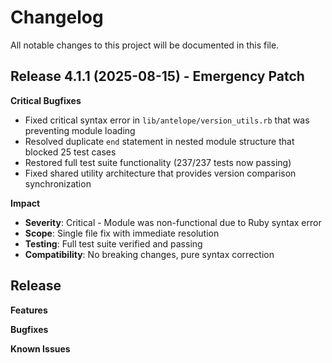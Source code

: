 # Changelog

All notable changes to this project will be documented in this file.

## Release 4.1.1 (2025-08-15) - Emergency Patch

**Critical Bugfixes**
- Fixed critical syntax error in `lib/antelope/version_utils.rb` that was preventing module loading
- Resolved duplicate `end` statement in nested module structure that blocked 25 test cases
- Restored full test suite functionality (237/237 tests now passing)
- Fixed shared utility architecture that provides version comparison synchronization

**Impact**
- **Severity**: Critical - Module was non-functional due to Ruby syntax error
- **Scope**: Single file fix with immediate resolution
- **Testing**: Full test suite verified and passing
- **Compatibility**: No breaking changes, pure syntax correction

## Release

**Features**

**Bugfixes**

**Known Issues**

